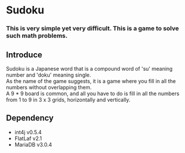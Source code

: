 # Sudoku
### This is very simple yet very difficult. This is a game to solve such math problems.

## Introduce
Sudoku is a Japanese word that is a compound word of 'su' meaning number and 'doku' meaning single.  
As the name of the game suggests, it is a game where you fill in all the numbers without overlapping them.  
A 9 * 9 board is common, and all you have to do is fill in all the numbers from 1 to 9 in 3 x 3 grids, horizontally and vertically.

## Dependency
- int4j v0.5.4
- FlatLaf v2.1
- MariaDB v3.0.4